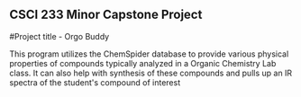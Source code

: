 ## CSCI 233 Minor Capstone Project

#Project title - Orgo Buddy

This program utilizes the ChemSpider database to provide various physical properties of compounds typically analyzed in a Organic Chemistry Lab class. It can also help with synthesis of these compounds and pulls up an IR spectra of the student's compound of interest
